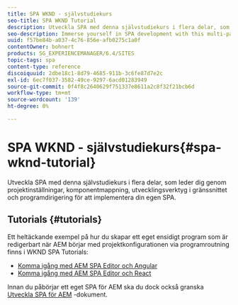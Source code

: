 ```yaml
---
title: SPA WKND - självstudiekurs
seo-title: SPA WKND Tutorial
description: Utveckla SPA med denna självstudiekurs i flera delar, som leder dig genom projektinställningar, komponentmappning, utvecklingsverktyg i gränssnittet och programdirigering för att implementera din egen SPA.
seo-description: Immerse yourself in SPA development with this multi-part tutorial leading you through project setup, component mapping, front-end development tools, and application routing to implement your own SPA.
uuid: f57be84b-a037-4c76-856e-afb0275c1a0f
contentOwner: bohnert
products: SG_EXPERIENCEMANAGER/6.4/SITES
topic-tags: spa
content-type: reference
discoiquuid: 2dbe18c1-8d79-4685-911b-3c6fe87d7e2c
exl-id: 6ec7f037-3582-49ce-9297-6acd01283949
source-git-commit: 0f4f8c2640629f751337e8611a2c8f32f21bcb6d
workflow-type: tm+mt
source-wordcount: '139'
ht-degree: 0%

---
```


# SPA WKND - självstudiekurs{#spa-wknd-tutorial}

Utveckla SPA med denna självstudiekurs i flera delar, som leder dig genom projektinställningar, komponentmappning, utvecklingsverktyg i gränssnittet och programdirigering för att implementera din egen SPA.

## Tutorials {#tutorials}

Ett heltäckande exempel på hur du skapar ett eget ensidigt program som är redigerbart när AEM börjar med projektkonfigurationen via programroutning finns i WKND SPA Tutorials:

* [Komma igång med AEM SPA Editor och Angular](https://experienceleague.adobe.com/docs/experience-manager-learn/spa-angular-tutorial/overview.html)
* [Komma igång med AEM SPA Editor och React](https://experienceleague.adobe.com/docs/experience-manager-learn/spa-react-tutorial/overview.html)

Innan du påbörjar ett eget SPA för AEM ska du dock också granska [Utveckla SPA för AEM](/help/sites-developing/spa-architecture.md) -dokument.
